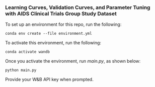 ### Learning Curves, Validation Curves, and Parameter Tuning with AIDS Clinical Trials Group Study Dataset

To set up an environment for this repo, run the following:
```
conda env create --file environment.yml
```

To activate this environment, run the following:
```
conda activate wandb
```

Once you activate the environment, run *main.py*, as shown below:
```
python main.py
```

Provide your W&B API key when prompted.
